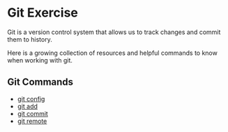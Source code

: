 # Git Exercise

Git is a version control system that allows us to track changes and commit them to history.

Here is a growing collection of resources and helpful commands to know when working with git.

## Git Commands
- [git config](Config.md)
- [git add](Add.md)
- [git commit](Commit.md)
- [git remote](Remote.md)
